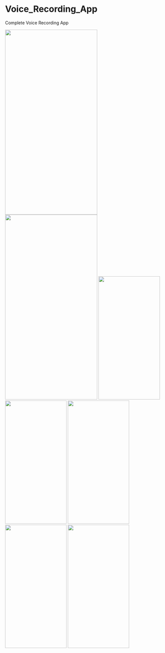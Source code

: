 # Voice_Recording_App
Complete Voice Recording App

<img src="https://user-images.githubusercontent.com/91980956/145008420-e72eab93-5161-46f7-9c12-c841461f1b8f.jpg" width="300" height="600" />
<img src="https://user-images.githubusercontent.com/91980956/145403753-8e68881a-5492-4cc2-bed0-45acd275f85f.jpg" width="300" height="600" />
<img src="https://user-images.githubusercontent.com/91980956/145600468-5a0f008d-9ca2-41d4-b024-c1715043bc74.jpg" width="200" height="400" />
<img src="https://user-images.githubusercontent.com/91980956/147400500-d3648adf-c1fe-432c-a475-5076c8dc6594.jpg" width="200" height="400" />
<img src="https://user-images.githubusercontent.com/91980956/147489555-c493f5dc-0f10-428a-a3bb-c43ce4c77be1.jpg" width="200" height="400" />

<img src="https://user-images.githubusercontent.com/91980956/160438347-137ee295-ad88-4fbc-922b-4c89387aee34.jpg" width="200" height="400" />
<img src="https://user-images.githubusercontent.com/91980956/160438382-0c22d5d2-5927-4a3f-9aea-b3e290869bc4.jpg" width="200" height="400" />















